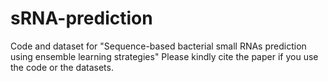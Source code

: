# sRNA-prediction
Code and dataset for "Sequence-based bacterial small RNAs prediction using ensemble learning strategies"  Please kindly cite the paper if you use the code or the datasets.

